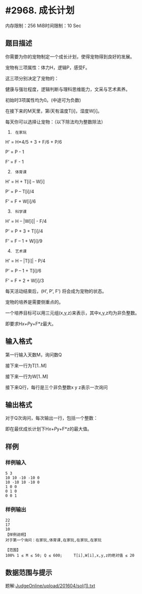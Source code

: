 # #2968. 成长计划

内存限制：256 MiB时间限制：10 Sec

## 题目描述

你需要为你的宠物制定一个成长计划，使得宠物得到良好的发展。

宠物有三项属性：体力H，逻辑P，感受F。

这三项分别决定了宠物的：

健康与强壮程度，逻辑判断与理科思维能力，文采与艺术素养。

 

初始时3项属性均为0。(中途可为负数)

 

在接下来的M天里，第i天有温度T[i]，湿度W[i]。

每天你可以选择让宠物：（以下除法均为整数除法）

1.      在家玩

H&rsquo; = H*4/5 + 3 + F/6 + P/6

P&rsquo; = P - 1

F&rsquo; = F - 1

2.      体育课

H&rsquo; = H + T[i] &ndash; W[i]

P&rsquo; = P &ndash; T[i]/4

F&rsquo; = F + W[i]/6

3.      科学课

H&rsquo; = H &ndash; |W[i]| - F/4

P&rsquo; = P + 3 + T[i]/4

F&rsquo; = F &ndash; 1 + W[i]/9

4.      艺术课

H&rsquo; = H &ndash; |T[i]| - P/4

P&rsquo; = P &ndash; 1 + T[i]/6

F&rsquo; = F + 2 + W[i]/3

 

每天活动结束后，(H&rsquo;, P&rsquo;, F&rsquo;) 将会成为宠物的状态。

宠物的培养是需要侧重点的。

一个培养目标可以用三元组(x,y,z)来表示，其中x,y,z均为非负整数。

即要求H*x+P*y+F*z最大。

 

## 输入格式

第一行输入天数M，询问数Q

接下来一行为T[1..M]

接下来一行为W[1..M]

接下来Q行，每行是三个非负整数x y z表示一次询问

## 输出格式

 

对于Q次询问，每次输出一行，包括一个整数：

即在最优成长计划下H*x+P*y+F*z的最大值。

## 样例

### 样例输入

    
    5 3
    10 10 -10 -10 0
    10 -10 10 -10 0
    1 0 0
    0 1 0
    0 0 1
     
    
    

### 样例输出

    
    22
    17
    10
    【样例说明】
    对于第一个询问：在家玩,体育课,在家玩,在家玩,在家玩
     
    【范围】
    100% 1 ≤ M ≤ 50; Q ≤ 600;     T[i],W[i],x,y,z的绝对值 ≤ 20
    

## 数据范围与提示

 题解:[JudgeOnline/upload/201604/sol(1).txt](upload/201604/sol(1).txt)
